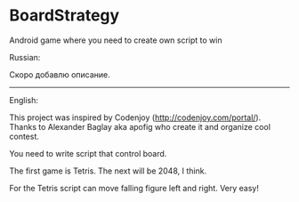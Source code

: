 # BoardStrategy
Android game where you need to create own script to win

Russian:

Скоро добавлю описание.

---------------------------------------------------------------------------------------------------------------------------------------------------------------------------------------------
English:


This project was inspired by Codenjoy (<a href="http://codenjoy.com/portal/">http://codenjoy.com/portal/</a>). Thanks to Alexander Baglay aka apofig who create it and organize cool contest.

You need to write script that control board.

The first game is Tetris. The next will be 2048, I think.

For the Tetris script can move falling figure left and right. Very easy!

